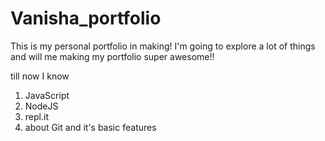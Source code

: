 # Vanisha_portfolio

This is my personal portfolio in making! I'm going to explore a lot of things and will me making my portfolio super awesome!!

till now I know
1. JavaScript
1. NodeJS
1. repl.it
1. about Git and it's basic features